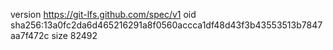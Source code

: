 version https://git-lfs.github.com/spec/v1
oid sha256:13a0fc2da6d465216291a8f0560accca1df48d43f3b43553513b7847aa7f472c
size 82492
